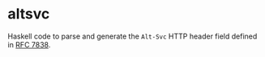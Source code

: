 # altsvc

Haskell code to parse and generate the `Alt-Svc` HTTP header field defined in
[RFC 7838](https://tools.ietf.org/html/rfc7838).
